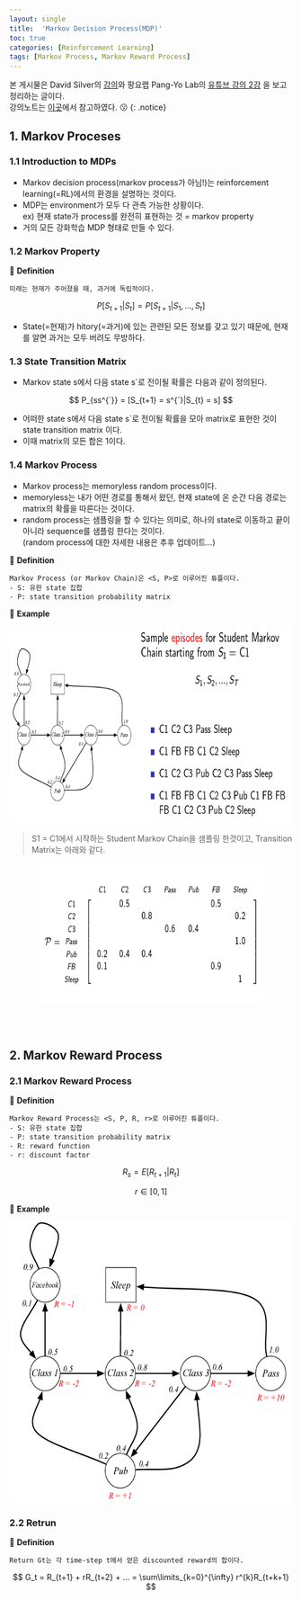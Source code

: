 ```yaml
---
layout: single
title:  'Markov Decision Process(MDP)'
toc: true
categories: [Reinforcement Learning]
tags: [Markov Process, Markov Reward Process]
---
```


본 게시물은 David Silver의 [강의](https://www.youtube.com/watch?v=lfHX2hHRMVQ&list=PLhhVkSH_JBI8ofvmbrG7m86wmVXq_7dit&index=2)와 팡요랩 Pang-Yo Lab의 [유튜브 강의 2강](https://www.youtube.com/watch?v=wYgyiCEkwC8&list=PLpRS2w0xWHTcTZyyX8LMmtbcMXpd3s4TU) 을 보고 정리하는 글이다.<br>강의노트는 [이곳](https://www.davidsilver.uk/teaching/)에서 참고하였다. 😗
{: .notice}

## 1. Markov Proceses

### 1.1 Introduction to MDPs

- Markov decision process(markov process가 아님!)는 reinforcement learning(=RL)에서의 환경을 설명하는 것이다.
- MDP는 environment가 모두 다 관측 가능한 상황이다.<br>ex) 현재 state가 process를 완전히 표현하는 것 = markov property
- 거의 모든 강화학습 MDP 형태로 만들 수 있다.

### 1.2 Markov Property

👀 **Definition**

```
미래는 현재가 주어졌을 때, 과거에 독립적이다.
```

$$
P[S_{t+1}|S_{t}] = P[S_{t+1}|S_1, ..., S_{t}]
$$

- State(=현재)가 hitory(=과거)에 있는 관련된 모든 정보를 갖고 있기 때문에, 현재를 알면 과거는 모두 버려도 무방하다.

### 1.3 State Transition Matrix

- Markov state s에서 다음 state s`로 전이될 확률은 다음과 같이 정의된다.

$$
P_{ss^{`}} = [S_{t+1} = s^{`}|S_{t} = s]
$$

- 어떠한 state s에서 다음 state s`로 전이될 확률을 모아 matrix로 표현한 것이 state transition matrix 이다.
- 이때 matrix의 모든 합은 1이다.

### 1.4 Markov Process

- Markov process는 memoryless random process이다.
- memoryless는 내가 어떤 경로를 통해서 왔던, 현재 state에 온 순간 다음 경로는 matrix의 확률을 따른다는 것이다. 
- random process는 샘플링을 할 수 있다는 의미로, 하나의 state로 이동하고 끝이 아니라 sequence를 샘플링 한다는 것이다.<br>(random process에 대한 자세한 내용은 추후 업데이트...)

👀 **Definition**

````
Markov Process (or Markov Chain)은 <S, P>로 이루어진 튜플이다.
- S: 유한 state 집합
- P: state transition probability matrix
````

📍 **Example**

<p align="center"><img src="https://github.com/sigirace/page-images/blob/main/reinforcement/lec2/RL-2-2.png?raw=true" width="600" height="350"></p>

> S1 = C1에서 시작하는 Student Markov Chain을 샘플링 한것이고, Transition Matrix는 아래와 같다.

<p align="center"><img src="https://github.com/sigirace/page-images/blob/main/reinforcement/lec2/RL-2-3.png?raw=true" width="400" height="250"></p>

<br><br>

## 2. Markov Reward Process

### 2.1 Markov Reward Process

👀 **Definition**

````
Markov Reward Process는 <S, P, R, r>로 이루어진 튜플이다.
- S: 유한 state 집합
- P: state transition probability matrix
- R: reward function
- r: discount factor
````

$$
R_{s} = E[R_{t+1} |R_{t} ]
$$

$$
r \in [0, 1]
$$

📍 **Example**

<p align="center"><img src="https://github.com/sigirace/page-images/blob/main/reinforcement/lec2/RL-2-4.png?raw=true" width="600" height="500"></p>

### 2.2 Retrun

👀 **Definition**

````
Return Gt는 각 time-step t에서 얻은 discounted reward의 합이다.
````

$$
G_t = R_{t+1} + rR_{t+2} + ... = \sum\limits_{k=0}^{\infty} r^{k}R_{t+k+1}
$$


